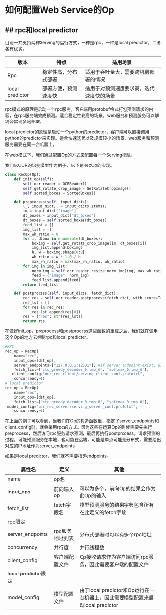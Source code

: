 # 如何配置Web Service的Op



## ## rpc和local predictor

目前一共支持两种Serving的运行方式，一种是rpc，一种是local predictor，二者各有优劣。

| 版本            | 特点                 | 适用场景                                 |
| --------------- | -------------------- | ---------------------------------------- |
| Rpc             | 稳定性高，分布式部署 | 适用于吞吐量大，需要跨机房部署的情况     |
| local predictor | 部署方便，预测速度快 | 适用于对预测速度要求高，迭代速度快的场景 |

rpc模式的原理是启动一个rpc服务，客户端用protobuf格式打包预测请求的内容，在rpc服务端完成预测。适合稳定性较高的场景，web服务和预测服务可以解耦合实现多地部署。

local predictor的原理是启动一个python的predictor，客户端可以直接调用python的predictor来实现。适合快速迭代以及规模较小的场景，web服务和预测服务需要在同一台机器上，

在web模式下，我们通过配置Op的方式来配置每一个Serving模型。

我们以OCR的识别模型作为例子，以下是RecOp的实现。

```python
class RecOp(Op):
    def init_op(self):
        self.ocr_reader = OCRReader()
        self.get_rotate_crop_image = GetRotateCropImage()
        self.sorted_boxes = SortedBoxes()

    def preprocess(self, input_dicts):
        (_, input_dict), = input_dicts.items()
        im = input_dict["image"]
        dt_boxes = input_dict["dt_boxes"]
        dt_boxes = self.sorted_boxes(dt_boxes)
        feed_list = []
        img_list = []
        max_wh_ratio = 0
        for i, dtbox in enumerate(dt_boxes):
            boximg = self.get_rotate_crop_image(im, dt_boxes[i])
            img_list.append(boximg)
            h, w = boximg.shape[0:2]
            wh_ratio = w * 1.0 / h
            max_wh_ratio = max(max_wh_ratio, wh_ratio)
        for img in img_list:
            norm_img = self.ocr_reader.resize_norm_img(img, max_wh_ratio)
            feed = {"image": norm_img}
            feed_list.append(feed)
        return feed_list

    def postprocess(self, input_dicts, fetch_dict):
        rec_res = self.ocr_reader.postprocess(fetch_dict, with_score=True)
        res_lst = []
        for res in rec_res:
            res_lst.append(res[0])
        res = {"res": str(res_lst)}
        return res
```

在做好init_op，preprocess和postprocess这些函数的重载之后，我们就在调用这个Op的地方去控制rpc和local predictor。

```python
#RPC
rec_op = RecOp(
    name="rec",
    input_ops=[det_op],
    server_endpoints=["127.0.0.1:12001"], #if server endpoint exist, use rpc
    fetch_list=["ctc_greedy_decoder_0.tmp_0", "softmax_0.tmp_0"],
   client_config="ocr_rec_client/serving_client_conf.prototxt",
    concurrency=1)
# local predictor
rec_op = RecOp(
    name="rec",
    input_ops=[det_op],
    fetch_list=["ctc_greedy_decoder_0.tmp_0", "softmax_0.tmp_0"],
 model_config="ocr_rec_server/serving_server_conf.prototxt",
    concurrency=1)
```

在上面的例子可以看到，当我们在Op的构造函数里，指定了server_endpoints和client_config时，就会采用rpc的方式。因为这些在运算Op的时候需要先执行preprocess，然后访问rpc服务请求预测，最后再执行postprocess。请求预测的过程，可能预测服务在本地，也可能在远端，可能是单点可能是分布式，需要给出对应的IP地址作为server_endpoints

如果是local predictor，我们就不需要指定endpoints。

| 属性名              | 定义            | 其他                                                         |
| ------------------- | --------------- | ------------------------------------------------------------ |
| name                | op名            |                                                              |
| input_ops           | 前向输入 op     | 可以为多个，前向Op的结果会作为此Op的输入                     |
| fetch_list          | fetch字段名     | 模型预测服务的结果字典包含所有在此定义的fetch字段            |
| rpc限定             |                 |                                                              |
| server_endpoints    | rpc服务地址列表 | 分布式部署时可以有多个rpc地址                                |
| concurrency         | 并行度          | 并行线程数                                                   |
| client_config       | 客户端配置文件  | Op接收请求作为客户端访问rpc服务，因此需要客户端的配置文件    |
| local predictor限定 |                 |                                                              |
| model_config        | 模型配置文件    | 由于local predictor和Op运行在一台机器上，因此需要模型配置来启动local predictor |
